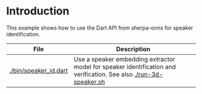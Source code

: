 # Introduction

This example shows how to use the Dart API from sherpa-onnx for speaker identification.

| File | Description|
|------|------------|
|[./bin/speaker_id.dart](./bin/speaker_id.dart)| Use a speaker embedding extractor model for speaker identification and verification. See also [./run-3d-speaker.sh](./run-3d-speaker.sh)|
